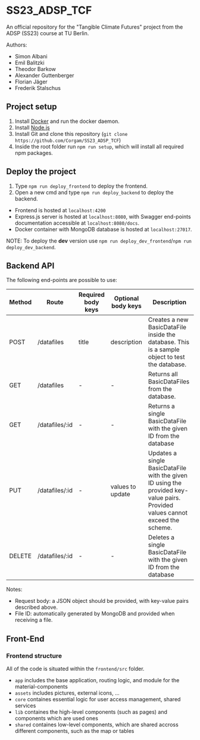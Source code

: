# SS23_ADSP_TCF

An official repository for the "Tangible Climate Futures" project from the ADSP (SS23) course at TU Berlin.

Authors:

- Simon Albani
- Emil Balitzki
- Theodor Barkow
- Alexander Guttenberger
- Florian Jäger
- Frederik Stalschus

## Project setup

1. Install [Docker](https://docs.docker.com/engine/install/) and run the docker daemon.
2. Install [Node.js](https://nodejs.org/en)
3. Install Git and clone this repository (`git clone https://github.com/Corgam/SS23_ADSP_TCF`)
4. Inside the root folder run `npm run setup`, which will install all required npm packages.

## Deploy the project

1. Type `npm run deploy_frontend` to deploy the frontend.
2. Open a new cmd and type `npm run deploy_backend` to deploy the backend.

- Frontend is hosted at `localhost:4200`
- Express.js server is hosted at `localhost:8080`, with Swagger end-points documentation accessible at `localhost:8080/docs`. 
- Docker container with MongoDB database is hosted at `localhost:27017`.

NOTE: To deploy the **dev** version use `npm run deploy_dev_frontend`/`npm run deploy_dev_backend`.

## Backend API

The following end-points are possible to use:

| Method | Route          | Required body keys | Optional body keys | Description                                                                                                                    |
| ------ | -------------- | ------------------ | ------------------ | ------------------------------------------------------------------------------------------------------------------------------ |
| POST   | /datafiles     | title              | description        | Creates a new BasicDataFile inside the database. This is a sample object to test the database.                                 |
| GET    | /datafiles     | -                  | -                  | Returns all BasicDataFiles from the database.                                                                                  |
| GET    | /datafiles/:id | -                  | -                  | Returns a single BasicDataFile with the given ID from the database                                                             |
| PUT    | /datafiles/:id | -                  | values to update   | Updates a single BasicDataFile with the given ID using the provided key-value pairs. Provided values cannot exceed the scheme. |
| DELETE | /datafiles/:id | -                  | -                  | Deletes a single BasicDataFile with the given ID from the database                                                             |

Notes:

- Request body: a JSON object should be provided, with key-value pairs described above.
- File ID: automatically generated by MongoDB and provided when receiving a file.

## Front-End

### Frontend structure

All of the code is situated within the `frontend/src` folder.

- `app` includes the base application, routing logic, and module for the material-components
- `assets` includes pictures, external icons, ...
- `core` containes essential logic for user access management, shared services
- `lib` containes the high-level components (such as pages) and components which are used ones
- `shared` containes low-level components, which are shared accross different components, such as the map or tables
